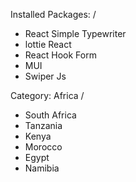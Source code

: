 Installed Packages: /

- React Simple Typewriter
- lottie React
- React Hook Form
- MUI
- Swiper Js

Category: Africa /

- South Africa
- Tanzania
- Kenya
- Morocco
- Egypt
- Namibia
